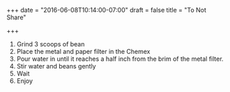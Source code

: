 +++
date = "2016-06-08T10:14:00-07:00"
draft = false
title = "To Not Share"

+++
1. Grind 3 scoops of bean
2. Place the metal and paper filter in the Chemex
3. Pour water in until it reaches a half inch from the brim of the metal filter.
4. Stir water and beans gently
5. Wait
6. Enjoy
